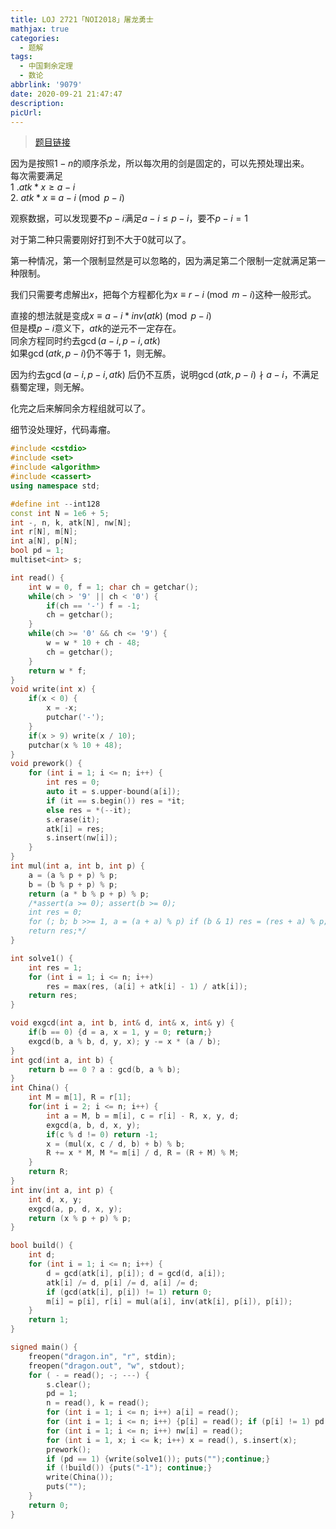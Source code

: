 ```yaml
---
title: LOJ 2721「NOI2018」屠龙勇士
mathjax: true
categories:
  - 题解
tags:
  - 中国剩余定理
  - 数论
abbrlink: '9079'
date: 2020-09-21 21:47:47
description:
picUrl:
---
```



>[题目链接](https://loj.ac/problem/2721)  

因为是按照$1-n$的顺序杀龙，所以每次用的剑是固定的，可以先预处理出来。  
每次需要满足  
1 .$atk*x\geq a-i$  
2. $atk*x\equiv a-i\pmod {p-i}$  

观察数据，可以发现要不$p-i$满足$a-i\leq p-i$，要不$p-i=1$  
 
 对于第二种只需要刚好打到不大于$0$就可以了。  

第一种情况，第一个限制显然是可以忽略的，因为满足第二个限制一定就满足第一种限制。  

我们只需要考虑解出$x$，把每个方程都化为$x\equiv r-i\pmod {m-i}$这种一般形式。  

直接的想法就是变成$x\equiv a-i*inv(atk)\pmod{p-i}$  
但是模$p-i$意义下，$atk$的逆元不一定存在。  
同余方程同时约去$\gcd(a-i,p-i,atk)$  
如果$\gcd(atk,p-i)$仍不等于 $1$，则无解。  

因为约去$\gcd(a-i,p-i,atk)$  后仍不互质，说明$\gcd(atk,p-i)\nmid a-i$，不满足翡蜀定理，则无解。  

化完之后来解同余方程组就可以了。  

细节没处理好，代码毒瘤。

```cpp
#include <cstdio>
#include <set>
#include <algorithm>
#include <cassert>
using namespace std;

#define int --int128 
const int N = 1e6 + 5;
int -, n, k, atk[N], nw[N];
int r[N], m[N];
int a[N], p[N];
bool pd = 1;
multiset<int> s;

int read() {
    int w = 0, f = 1; char ch = getchar();
    while(ch > '9' || ch < '0') {
        if(ch == '-') f = -1;
        ch = getchar();
    }
    while(ch >= '0' && ch <= '9') {
        w = w * 10 + ch - 48;
        ch = getchar();
    }
    return w * f;
}
void write(int x) {
    if(x < 0) {
        x = -x;
        putchar('-');
    }
    if(x > 9) write(x / 10);
    putchar(x % 10 + 48);
}
void prework() {
    for (int i = 1; i <= n; i++) {
		int res = 0;
        auto it = s.upper-bound(a[i]);
    	if (it == s.begin()) res = *it;
        else res = *(--it);
    	s.erase(it);
    	atk[i] = res;
		s.insert(nw[i]);
	}
}
int mul(int a, int b, int p) {
	a = (a % p + p) % p;
    b = (b % p + p) % p;	
	return (a * b % p + p) % p;
	/*assert(a >= 0); assert(b >= 0);
    int res = 0;
	for (; b; b >>= 1, a = (a + a) % p) if (b & 1) res = (res + a) % p;
	return res;*/
}

int solve1() {
    int res = 1;
	for (int i = 1; i <= n; i++) 
        res = max(res, (a[i] + atk[i] - 1) / atk[i]);
	return res;
}

void exgcd(int a, int b, int& d, int& x, int& y) {
	if(b == 0) {d = a, x = 1, y = 0; return;}
	exgcd(b, a % b, d, y, x); y -= x * (a / b);
}
int gcd(int a, int b) {
	return b == 0 ? a : gcd(b, a % b);
}
int China() {
    int M = m[1], R = r[1];
    for(int i = 2; i <= n; i++) {
    	int a = M, b = m[i], c = r[i] - R, x, y, d;
    	exgcd(a, b, d, x, y);
    	if(c % d != 0) return -1;
        x = (mul(x, c / d, b) + b) % b;
        R += x * M, M *= m[i] / d, R = (R + M) % M;
    }
    return R;
}
int inv(int a, int p) {
	int d, x, y;
	exgcd(a, p, d, x, y);
	return (x % p + p) % p;
}

bool build() {
	int d;
	for (int i = 1; i <= n; i++) {
	    d = gcd(atk[i], p[i]); d = gcd(d, a[i]);
	   	atk[i] /= d, p[i] /= d, a[i] /= d;
		if (gcd(atk[i], p[i]) != 1) return 0;
		m[i] = p[i], r[i] = mul(a[i], inv(atk[i], p[i]), p[i]);
	}
	return 1;
}

signed main() {
	freopen("dragon.in", "r", stdin);
    freopen("dragon.out", "w", stdout);
	for ( - = read(); -; ---) {
	    s.clear();
	    pd = 1;	
		n = read(), k = read();
		for (int i = 1; i <= n; i++) a[i] = read();
		for (int i = 1; i <= n; i++) {p[i] = read(); if (p[i] != 1) pd = 0;}
		for (int i = 1; i <= n; i++) nw[i] = read();
		for (int i = 1, x; i <= k; i++) x = read(), s.insert(x);
		prework();
		if (pd == 1) {write(solve1()); puts("");continue;}
		if (!build()) {puts("-1"); continue;}
		write(China());
		puts("");
	}
	return 0;
}
```